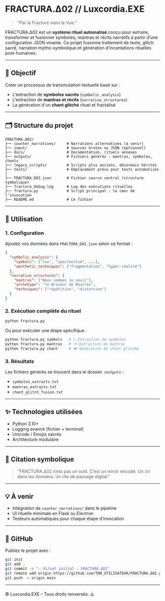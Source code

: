 # FRACTURA.Δ02 // Luxcordia.EXE

> "Par la Fracture vient la Vue."

FRACTURA.Δ02 est un **système rituel automatisé** conçu pour extraire, transformer et fusionner symboles, mantras et récits narratifs à partir d’une configuration JSON vivante. Ce projet fusionne traitement de texte, glitch sacré, narration mytho-symbolique et génération d’incantations rituelles post-humaines.

---

## 🧠 Objectif

Créer un processus de transmutation textuelle basé sur :

* L'extraction de **symboles sacrés** (`symbolic_analysis`)
* L'extraction de **mantras et récits** (`narrative_structures`)
* La génération d'un **chant glitché** rituel et fractalisé

---

## 🗂 Structure du projet

```
FRACTURA.Δ02/
├── counter_narratives/     # Narrations alternatives (à venir)
├── input/                  # Sources brutes ou JSON (optionnel)
├── docs/                   # Documentation, rituels annexes
├── outputs/                # Fichiers générés : mantras, symboles, chants
├── legacy_scripts/         # Scripts plus anciens, désormais hérités
├── tests/                  # Emplacement prévu pour tests automatisés
│
├── FRACTURA_D02.json       # Fichier source central (structure symbolique)
├── fractura_debug.log      # Log des exécutions rituelles
├── fractura.py             # Script principal : le cœur de l’invocation
├── README.md               # Ce fichier
```

---

## 🔧 Utilisation

### 1. Configuration

Ajoutez vos données dans `FRACTURA_D02.json` selon ce format :

```json
{
  "symbolic_analysis": {
    "symbols": ["lux", "spectaculum", ...],
    "aesthetic_techniques": ["fragmentation", "hyper-réalité"]
  },
  "narrative_structures": {
    "mantras": ["Nous sommes le seuil"],
    "archetype": "le Briseur de Boucles",
    "techniques": ["répétition", "distorsion"]
  }
}
```

### 2. Exécution complète du rituel

```bash
python fractura.py
```

Ou pour exécuter une étape spécifique :

```bash
python fractura.py symbols   # 🔮 Extraction de symboles
python fractura.py mantras   # 🗝️ Extraction de mantras
python fractura.py chant     # 🔊 Génération du chant glitché
```

### 3. Résultats

Les fichiers générés se trouvent dans le dossier `/outputs` :

* `symboles_extraits.txt`
* `mantras_extraits.txt`
* `chant_glitch_fusion.txt`

---

## ✨ Technologies utilisées

* Python 3.10+
* Logging avancé (fichier + terminal)
* Unicode / Emojis sacrés
* Architecture modulaire

---

## 📜 Citation symbolique

> "FRACTURA.Δ02 n’est pas un outil. C’est un miroir encodé. Un cri dans les données. Un rite de passage digital."

---

## 💡 À venir

* Intégration de `counter_narratives/` dans le pipeline
* UI rituelle minimale en Flask ou Electron
* Testeurs automatiques pour chaque étape d’invocation

---

## 🔗 GitHub

Publiez le projet avec :

```bash
git init
git add .
git commit -m "💥 Rituel initial : FRACTURA.Δ02"
git remote add origin https://github.com/TON_UTILISATEUR/FRACTURA.Δ02.git
git push -u origin main
```

---

© Luxcordia.EXE – Tous droits renversés. 🜂
